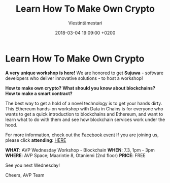 ﻿---
layout: post
title: Learn How To Make Own Crypto
date: 2018-03-04 19:09:00 +0200
language: eng
author: Viestintämestari
categories: avp workshopit
---
# Learn How To Make Own Crypto
 
**A very unique workshop is here!** We are honored to get **Sujuwa** - software developers who deliver innovative solutions - to host a workshop!

**How to make own crypto?**
**What should you know about blockchains?**
**How to make a smart contract?**
 
The best way to get a hold of a novel technology is to get your hands dirty. This Ethereum hands-on workshop with Data in Chains is for everyone who wants to get a quick introduction to blockchains and Ethereum, and want to learn what to do with them and see how blockchain services work under the hood.
 
For more information, check out the [Facebook event](https://www.facebook.com/events/163761027584446/) 
If you are joining us, please click **attending**: [HERE](https://www.facebook.com/events/163761027584446/)
 

**WHAT**: AVP Wednesday Workshop - Blockchain
**WHEN**: 7.3, 1pm - 3pm
**WHERE**: AVP Space; Maarintie 8, Otaniemi (2nd floor)
**PRICE**: FREE

 

See you next Wednesday!

Cheers,
AVP Team